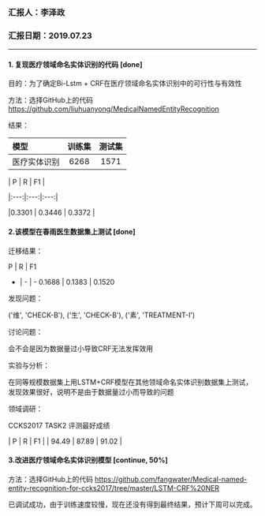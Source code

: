 ### 汇报人：李泽政

### 汇报日期：2019.07.23

------

#### 1. 复现医疗领域命名实体识别的代码 [done]

目的：为了确定Bi-Lstm + CRF在医疗领域命名实体识别中的可行性与有效性

方法：选择GitHub上的代码 https://github.com/liuhuanyong/MedicalNamedEntityRecognition

结果：

| 模型 | 训练集 | 测试集 |
   | :--- | :---: | :---: |
   | 医疗实体识别 | 6268 | 1571| 

| P | R | F1 |

|:---:|:---:|:---:|

|0.3301 | 0.3446 | 0.3372 |

#### 2.该模型在春雨医生数据集上测试 [done]

迁移结果：

P | R | F1 
- | - | -
0.1688 | 0.1383 | 0.1520 

发现问题：

('维', 'CHECK-B'), ('生', 'CHECK-B'), ('素', 'TREATMENT-I')

讨论问题：

会不会是因为数据量过小导致CRF无法发挥效用

实验与分析：

在同等规模数据集上用LSTM+CRF模型在其他领域命名实体识别数据集上测试，发现效果很好，说明不是由于数据量过小而导致的问题

领域调研：

CCKS2017 TASK2 评测最好成绩

| P | R | F1 |
| 94.49 | 87.89 | 91.02 |

#### 3.改进医疗领域命名实体识别模型 [continue, 50%]

方法：选择GitHub上的代码 https://github.com/fangwater/Medical-named-entity-recognition-for-ccks2017/tree/master/LSTM-CRF%20NER

已调试成功，由于训练速度较慢，现在还没有得到最终结果，预计下周可以完成。


